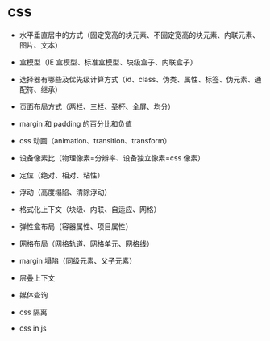 # css

- 水平垂直居中的方式（固定宽高的块元素、不固定宽高的块元素、内联元素、图片、文本）

- 盒模型（IE 盒模型、标准盒模型、块级盒子、内联盒子）

- 选择器有哪些及优先级计算方式（id、class、伪类、属性、标签、伪元素、通配符、继承）

- 页面布局方式（两栏、三栏、圣杯、全屏、均分）

- margin 和 padding 的百分比和负值

- css 动画（animation、transition、transform）

- 设备像素比（物理像素=分辨率、设备独立像素=css 像素）

- 定位（绝对、相对、粘性）

- 浮动（高度塌陷、清除浮动）

- 格式化上下文（块级、内联、自适应、网格）

- 弹性盒布局（容器属性、项目属性）

- 网格布局（网格轨道、网格单元、网格线）

- margin 塌陷（同级元素、父子元素）

- 层叠上下文

- 媒体查询

- css 隔离

- css in js
